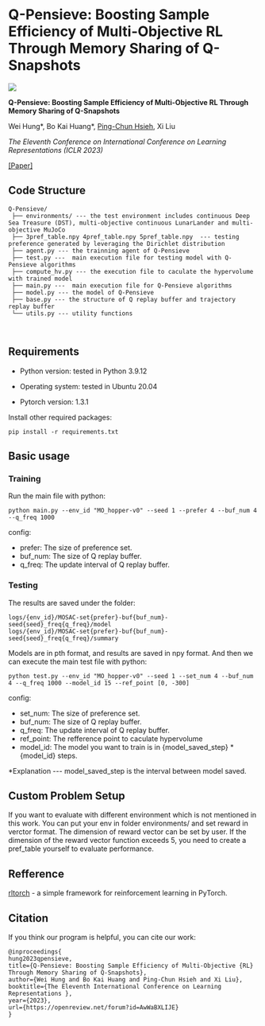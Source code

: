 # Q-Pensieve: Boosting Sample Efficiency of Multi-Objective RL Through Memory Sharing of Q-Snapshots

![](https://i.imgur.com/7Zuv6Jw.png)

**Q-Pensieve: Boosting Sample Efficiency of Multi-Objective RL Through Memory Sharing of Q-Snapshots**

Wei Hung\*, Bo Kai Huang\*, [Ping-Chun Hsieh](https://pinghsieh.github.io/), Xi Liu

*The Eleventh Conference on International Conference on Learning Representations (ICLR 2023)*

[[Paper]](https://openreview.net/pdf?id=AwWaBXLIJE)

## Code Structure

```
Q-Pensieve/
 ├── environments/ --- the test environment includes continuous Deep Sea Treasure (DST), multi-objective continuous LunarLander and multi-objective MuJoCo
 ├── 3pref_table.npy 4pref_table.npy 5pref_table.npy  --- testing preference generated by leveraging the Dirichlet distribution
 ├── agent.py --- the trainning agent of Q-Pensieve
 ├── test.py ---  main execution file for testing model with Q-Pensieve algorithms
 ├── compute_hv.py --- the execution file to caculate the hypervolume with trained model
 ├── main.py ---  main execution file for Q-Pensieve algorithms
 ├── model.py --- the model of Q-Pensieve
 ├── base.py --- the structure of Q replay buffer and trajectory replay buffer
 └── utils.py --- utility functions
 
 

```

## Requirements

- Python version: tested in Python 3.9.12

- Operating system: tested in Ubuntu 20.04

- Pytorch version: 1.3.1

Install other required packages:

```
pip install -r requirements.txt
```

## Basic usage

### Training

Run the main file with python:

```shell
python main.py --env_id "MO_hopper-v0" --seed 1 --prefer 4 --buf_num 4 --q_freq 1000
```
config: 
- prefer: The size of preference set.
- buf_num: The size of Q replay buffer.
- q_freq: The update interval of Q replay buffer.


### Testing

The results are saved under the folder:

```
logs/{env_id}/MOSAC-set{prefer}-buf{buf_num}-seed{seed}_freq{q_freq}/model
logs/{env_id}/MOSAC-set{prefer}-buf{buf_num}-seed{seed}_freq{q_freq}/summary
```

Models are in pth format, and results are saved in npy format.
And then we can execute the main test file with python:

```
python test.py --env_id "MO_hopper-v0" --seed 1 --set_num 4 --buf_num 4 --q_freq 1000 --model_id 15 --ref_point [0, -300]
```
config: 
- set_num: The size of preference set.
- buf_num: The size of Q replay buffer.
- q_freq: The update interval of Q replay buffer.
- ref_point: The refference point to caculate hypervolume
- model_id: The model you want to train is in {model_saved_step} * {model_id} steps.

*Explanation --- model_saved_step is the interval between model saved.

## Custom Problem Setup

If you want to evaluate with different environment which is not mentioned in this work. You can put your env in folder environments/ and set reward in verctor format. The dimension of reward vector can be set by user. If the dimension of the reward vector function exceeds 5, you need to create a pref_table yourself to evaluate performance.


## Refference
[rltorch](https://github.com/toshikwa/rltorch) -  a simple framework for reinforcement learning in PyTorch.

## Citation

If you think our program is helpful, you can cite our work:

```
@inproceedings{
hung2023qpensieve,
title={Q-Pensieve: Boosting Sample Efficiency of Multi-Objective {RL} Through Memory Sharing of Q-Snapshots},
author={Wei Hung and Bo Kai Huang and Ping-Chun Hsieh and Xi Liu},
booktitle={The Eleventh International Conference on Learning Representations },
year={2023},
url={https://openreview.net/forum?id=AwWaBXLIJE}
}
```
